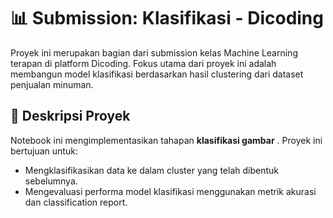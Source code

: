 # 📊 Submission: Klasifikasi - Dicoding

Proyek ini merupakan bagian dari submission kelas Machine Learning terapan di platform Dicoding. Fokus utama dari proyek ini adalah membangun model klasifikasi berdasarkan hasil clustering dari dataset penjualan minuman.

## 📝 Deskripsi Proyek

Notebook ini mengimplementasikan tahapan **klasifikasi gambar** . Proyek ini bertujuan untuk:

- Mengklasifikasikan data ke dalam cluster yang telah dibentuk sebelumnya.
- Mengevaluasi performa model klasifikasi menggunakan metrik akurasi dan classification report.
